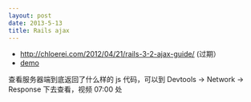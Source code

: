 ```yaml
---
layout: post
date: 2013-5-13
title: Rails ajax
---
```

- <http://chloerei.com/2012/04/21/rails-3-2-ajax-guide/> (过期）
- [demo](https://github.com/happycasts/episode-66-demo)

查看服务器端到底返回了什么样的 js 代码，可以到 Devtools -> Network -> Response 下去查看，视频 07:00 处

